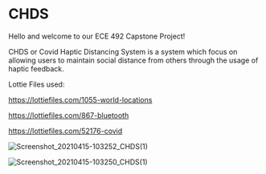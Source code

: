 # CHDS

Hello and welcome to our ECE 492 Capstone Project!

CHDS or Covid Haptic Distancing System is a system which focus on allowing users to maintain social distance from others through the usage of haptic feedback.

Lottie Files used:

https://lottiefiles.com/1055-world-locations

https://lottiefiles.com/867-bluetooth

https://lottiefiles.com/52176-covid

![Screenshot_20210415-103252_CHDS(1)](https://user-images.githubusercontent.com/44737462/115901195-1c8e6400-a41e-11eb-81bb-152e80ab73bf.jpg)

![Screenshot_20210415-103250_CHDS(1)](https://user-images.githubusercontent.com/44737462/115901210-20ba8180-a41e-11eb-9dbc-ea161125595d.jpg)
